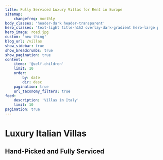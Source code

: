 ```yaml
---
title: Fully Serviced Luxury Villas for Rent in Europe
sitemap:
    changefreq: monthly
body_classes: 'header-dark header-transparent'
hero_classes: 'text-light title-h1h2 overlay-dark-gradient hero-large parallax'
hero_image: road.jpg
custom: 'new thing'
blog_url: /villas
show_sidebar: true
show_breadcrumbs: true
show_pagination: true
content:
    items: '@self.children'
    limit: 10
    order:
        by: date
        dir: desc
    pagination: true
    url_taxonomy_filters: true
feed:
    description: 'Villas in Italy'
    limit: 10
pagination: true
---
```


# Luxury Italian Villas
## Hand-Picked and Fully Serviced
